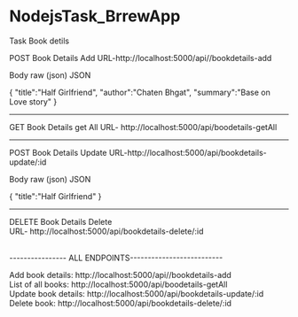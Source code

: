 # NodejsTask_BrrewApp
Task Book detils

POST
Book Details Add
URL-http://localhost:5000/api//bookdetails-add

Body
raw (json)
JSON

{
    "title":"Half Girlfriend",
    "author":"Chaten Bhgat",
    "summary":"Base on Love story"
}

<hr>
GET
Book Details get All
URL- http://localhost:5000/api/boodetails-getAll
<hr>

POST
Book Details Update
URL-http://localhost:5000/api/bookdetails-update/:id

Body
raw (json)
JSON

{
    "title":"Half Girlfriend"
}
<hr>

DELETE
Book Details Delete <br>
URL- http://localhost:5000/api/bookdetails-delete/:id

<br>
---------------- ALL ENDPOINTS--------------------------

Add book details: http://localhost:5000/api//bookdetails-add <br>
List of all books: http://localhost:5000/api/boodetails-getAll <br>
Update book details: http://localhost:5000/api/bookdetails-update/:id <br>
Delete book: http://localhost:5000/api/bookdetails-delete/:id 

